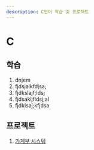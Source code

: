 ```yaml
---
description: C언어 학습 및 프로젝트
---
```


# C

## 학습

1. dnjem
2. fjdsjalkfdjsa;
3. fjdkslajf;ldsj
4. fjdsakljfldsj;al
5. fjdklsaj;kfjdsa

## 프로젝트

1. [가계부 시스템](household.md)



